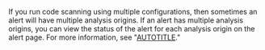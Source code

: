If you run code scanning using multiple configurations, then sometimes an alert will have multiple analysis origins. If an alert has multiple analysis origins, you can view the status of the alert for each analysis origin on the alert page. For more information, see "[AUTOTITLE](/code-security/code-scanning/automatically-scanning-your-code-for-vulnerabilities-and-errors/about-code-scanning-alerts#about-analysis-origins)."

